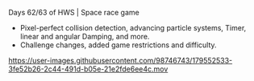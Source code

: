 Days 62/63 of HWS | Space race game

* Pixel-perfect collision detection, advancing particle systems, Timer, linear and angular Damping, and more.
* Challenge changes, added game restrictions and difficulty.



https://user-images.githubusercontent.com/98746743/179552533-3fe52b26-2c44-491d-b05e-21e2fde6ee4c.mov

